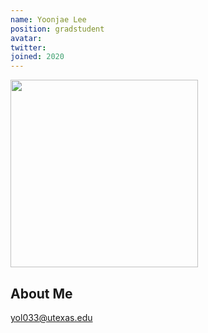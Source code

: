 ```yaml
---
name: Yoonjae Lee
position: gradstudent
avatar: 
twitter: 
joined: 2020
---
```


<img width="300" src="{{site.baseurl}}/images/people/{{page.avatar}}" data-action="zoom">

## About Me

<!-- ## My interests
Broadly interested in data, machine learning, and brains. I've done a lot of work with EEG and human memory in the past. Right now I'm excited about:
* Methods for rigorous uncertainty quantification, especially in deep learning
* Decoding brain activity using machine learning + applying to closed-loop algorithms
* Transfer learning / domain adaptation
* Open science initiatives, esp. tools for data standardization and sharing.  -->

yol033@utexas.edu
